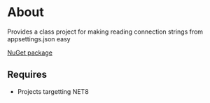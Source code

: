 # About

Provides a class project for making reading connection strings from appsettings.json easy

[NuGet package](https://www.nuget.org/packages/ConsoleConfigurationLibrary/1.0.0#readme-body-tab)

## Requires

- Projects targetting NET8